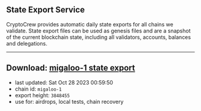 ## State Export Service
CryptoCrew provides automatic daily state exports for all chains we validate. State export files can be used as genesis files and are a snapshot of the current blockchain state, including all validators, accounts, balances and delegations.

---
**Download: [migaloo-1 state export](https://dl.ccvalidators.com/SERVICE/migaloo/migaloo-1_export_3848455.json)**
---

- last updated: Sat Oct 28 2023 00:59:50
- chain id: `migaloo-1`
- export height: `3848455`
- use for: airdrops, local tests, chain recovery
